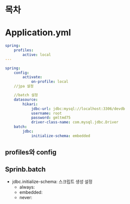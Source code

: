 # 목차


# Application.yml

```yml
spring:
    profiles:
        active: local
---

spring:
    config:
        activate:
            on-profile: local
    //jpa 설정

    //batch 설정
    datasource:
        hikari:
            jdbc-url: jdbc:mysql://localhost:3306/devdb
            username: root
            password: gmltmd75
            driver-class-name: com.mysql.jdbc.Driver
    batch:
        jdbc:
            initialize-schema: embedded

```
## profiles와 config



## Sprinb.batch
- jdbc.initialize-schema: 스크립트 생성 설정
  - always: 
  - embedded:
  - never: